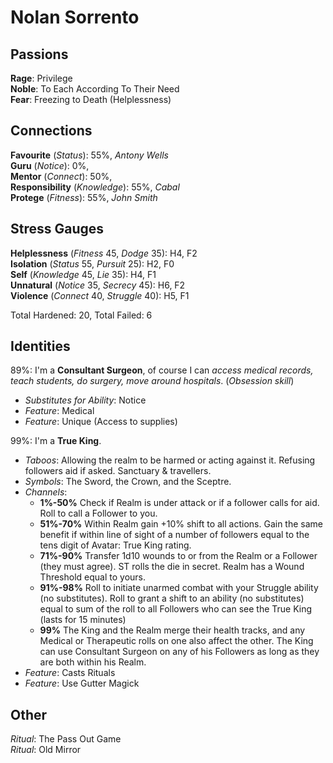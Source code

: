 # Nolan Sorrento
## Passions
**Rage**: Privilege  
**Noble**: To Each According To Their Need  
**Fear**: Freezing to Death (Helplessness)  

## Connections
**Favourite** (_Status_): 55%, _Antony Wells_  
**Guru** (_Notice_): 0%,   
**Mentor** (_Connect_): 50%,  
**Responsibility** (_Knowledge_): 55%, _Cabal_  
**Protege** (_Fitness_): 55%, _John Smith_  

## Stress Gauges
**Helplessness** (_Fitness_ 45, _Dodge_ 35): H4, F2  
**Isolation** (_Status_ 55, _Pursuit_ 25): H2, F0  
**Self** (_Knowledge_ 45, _Lie_ 35): H4, F1  
**Unnatural** (_Notice_ 35, _Secrecy_ 45): H6, F2  
**Violence** (_Connect_ 40, _Struggle_ 40): H5, F1  

Total Hardened: 20, Total Failed: 6

## Identities
89%: I'm a **Consultant Surgeon**, of course I can _access medical records, teach students, do surgery, move around hospitals_.  (_Obsession skill_)  
+ _Substitutes for Ability_: Notice  
+ _Feature_: Medical  
+ _Feature_: Unique (Access to supplies)  

99%: I'm a **True King**.  
+ _Taboos_: Allowing the realm to be harmed or acting against it.  Refusing followers aid if asked.  Sanctuary & travellers.  
+ _Symbols_: The Sword, the Crown, and the Sceptre.  
+ _Channels_:  
	+ **1%-50%** Check if Realm is under attack or if a follower calls for aid.  Roll to call a Follower to you.  
	+ **51%-70%** Within Realm gain +10% shift to all actions.  Gain the same benefit if within line of sight of a number of followers equal to the tens digit of Avatar: True King rating.  
	+ **71%-90%** Transfer 1d10 wounds to or from the Realm or a Follower (they must agree).  ST rolls the die in secret.  Realm has a Wound Threshold equal to yours.  
	+ **91%-98%** Roll to initiate unarmed combat with your Struggle ability (no substitutes).  Roll to grant a shift to an ability (no substitutes) equal to sum of the roll to all Followers who can see the True King (lasts for 15 minutes)  
	+ **99%** The King and the Realm merge their health tracks, and any Medical or Therapeutic rolls on one also affect the other.  The King can use Consultant Surgeon on any of his Followers as long as they are both within his Realm.  
+ _Feature_: Casts Rituals  
+ _Feature_: Use Gutter Magick  

## Other
_Ritual_: The Pass Out Game  
_Ritual_: Old Mirror  